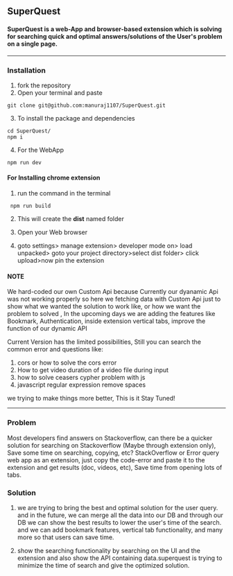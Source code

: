 ## SuperQuest

#### SuperQuest is a web-App and browser-based extension which is solving for searching quick and optimal answers/solutions of the User's problem on a single page.

<hr />


### Installation

1. fork the repository
2. Open your terminal and paste 
```
git clone git@github.com:manuraj1107/SuperQuest.git
```

3. To install the package and dependencies

```
cd SuperQuest/
npm i
```

4. For the WebApp

```
npm run dev
```

#### For Installing chrome extension

1. run the command in the terminal

```
 npm run build

```


2. This will create the <b>dist</b> named folder

3. Open your Web browser

4. goto settings> manage extension> developer mode on> load unpacked> goto your project directory>select dist folder> click upload>now pin the extension


#### NOTE
We hard-coded our own Custom Api because Currently our dyanamic Api was not working properly 
so here we fetching data with Custom Api just to show what we wanted the solution to work like, or how we want the problem to solved , In the upcoming days we are adding the  features like Bookmark, Authentication, inside extension vertical tabs, improve the function of our dynamic API

Current Version has the  limited possibilities, Still you can search the common error and questions like:

1. cors or how to solve the cors error
2. How to get video duration of a video file during input
3. how to solve ceasers cypher problem with js
4. javascript regular expression remove spaces

we trying to make things more better, This is it Stay Tuned!
<hr />


### Problem
Most developers find answers on Stackoverflow, can there be a quicker solution for searching on Stackoverflow (Maybe through extension only), Save some time on searching, copying, etc? StackOverflow or Error query web app as an extension, just copy the code-error and paste it to the extension and get results (doc, videos, etc), Save time from opening lots of tabs.

### Solution

1. we are trying to bring the best and optimal solution for the user query.
and in the future, we can merge all the data into our DB and through our DB we can show the best results to lower the user's time of the search. and we can add bookmark features, vertical tab functionality, and many more so that users can save time.

2. show the searching functionality by searching on the UI and the extension and also show the API containing data.superquest is trying to minimize the time of search and give the optimized solution.


